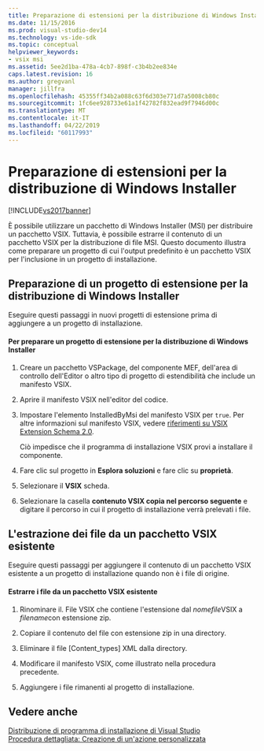 ```yaml
---
title: Preparazione di estensioni per la distribuzione di Windows Installer | Microsoft Docs
ms.date: 11/15/2016
ms.prod: visual-studio-dev14
ms.technology: vs-ide-sdk
ms.topic: conceptual
helpviewer_keywords:
- vsix msi
ms.assetid: 5ee2d1ba-478a-4cb7-898f-c3b4b2ee834e
caps.latest.revision: 16
ms.author: gregvanl
manager: jillfra
ms.openlocfilehash: 45355ff34b2a088c63f6d303e771d7a5008cb80c
ms.sourcegitcommit: 1fc6ee928733e61a1f42782f832ead9f7946d00c
ms.translationtype: MT
ms.contentlocale: it-IT
ms.lasthandoff: 04/22/2019
ms.locfileid: "60117993"
---
```

# <a name="preparing-extensions-for-windows-installer-deployment"></a>Preparazione di estensioni per la distribuzione di Windows Installer
[!INCLUDE[vs2017banner](../includes/vs2017banner.md)]

È possibile utilizzare un pacchetto di Windows Installer (MSI) per distribuire un pacchetto VSIX. Tuttavia, è possibile estrarre il contenuto di un pacchetto VSIX per la distribuzione di file MSI. Questo documento illustra come preparare un progetto di cui l'output predefinito è un pacchetto VSIX per l'inclusione in un progetto di installazione.  
  
## <a name="preparing-an-extension-project-for-windows-installer-deployment"></a>Preparazione di un progetto di estensione per la distribuzione di Windows Installer  
 Eseguire questi passaggi in nuovi progetti di estensione prima di aggiungere a un progetto di installazione.  
  
#### <a name="to-prepare-an-extension-project-for-windows-installer-deployment"></a>Per preparare un progetto di estensione per la distribuzione di Windows Installer  
  
1. Creare un pacchetto VSPackage, del componente MEF, dell'area di controllo dell'Editor o altro tipo di progetto di estendibilità che include un manifesto VSIX.  
  
2. Aprire il manifesto VSIX nell'editor del codice.  
  
3. Impostare l'elemento InstalledByMsi del manifesto VSIX per `true`. Per altre informazioni sul manifesto VSIX, vedere [riferimenti su VSIX Extension Schema 2.0](../extensibility/vsix-extension-schema-2-0-reference.md).  
  
     Ciò impedisce che il programma di installazione VSIX provi a installare il componente.  
  
4. Fare clic sul progetto in **Esplora soluzioni** e fare clic su **proprietà**.  
  
5. Selezionare il **VSIX** scheda.  
  
6. Selezionare la casella **contenuto VSIX copia nel percorso seguente** e digitare il percorso in cui il progetto di installazione verrà prelevati i file.  
  
## <a name="extracting-files-from-an-existing-vsix-package"></a>L'estrazione dei file da un pacchetto VSIX esistente  
 Eseguire questi passaggi per aggiungere il contenuto di un pacchetto VSIX esistente a un progetto di installazione quando non è i file di origine.  
  
#### <a name="to-extract-files-from-an-existing-vsix-package"></a>Estrarre i file da un pacchetto VSIX esistente  
  
1. Rinominare il. File VSIX che contiene l'estensione dal *nomefile*VSIX a *filename*con estensione zip.  
  
2. Copiare il contenuto del file con estensione zip in una directory.  
  
3. Eliminare il file [Content_types] XML dalla directory.  
  
4. Modificare il manifesto VSIX, come illustrato nella procedura precedente.  
  
5. Aggiungere i file rimanenti al progetto di installazione.  
  
## <a name="see-also"></a>Vedere anche  
 [Distribuzione di programma di installazione di Visual Studio](http://msdn.microsoft.com/121be21b-b916-43e2-8f10-8b080516d2a0)   
 [Procedura dettagliata: Creazione di un'azione personalizzata](http://msdn.microsoft.com/4bd4b63a-2b91-431e-839c-5752443f0eaf)
